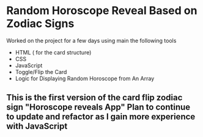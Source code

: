 # Random Horoscope Reveal Based on Zodiac Signs

Worked on the project for a few days using main the following tools

*   HTML ( for the card structure)
*   CSS
*   JavaScript
*   Toggle/Flip the Card
*   Logic for Displaying Random Horoscope from An Array

## This is the first version of the card flip zodiac sign "Horoscope reveals App" Plan to continue to update and refactor as I gain more experience with JavaScript